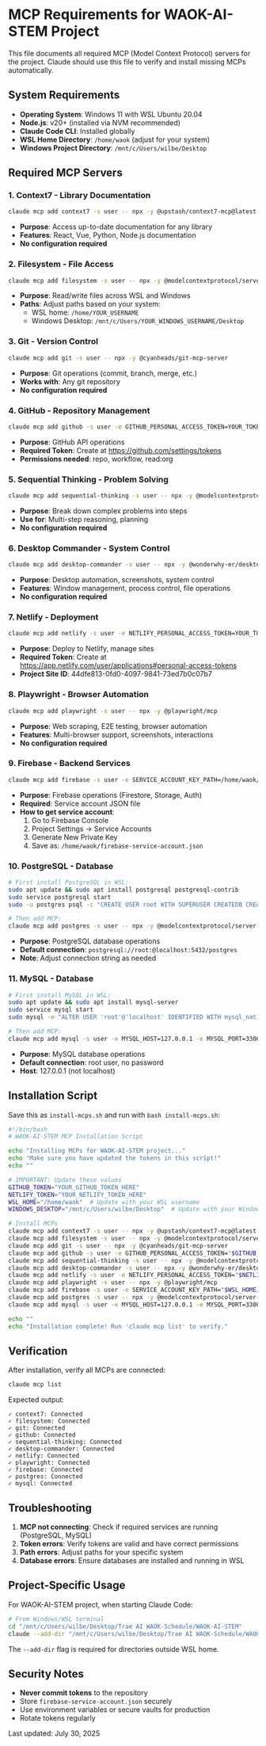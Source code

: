 # MCP Requirements for WAOK-AI-STEM Project

This file documents all required MCP (Model Context Protocol) servers for the project.
Claude should use this file to verify and install missing MCPs automatically.

## System Requirements

- **Operating System**: Windows 11 with WSL Ubuntu 20.04
- **Node.js**: v20+ (installed via NVM recommended)
- **Claude Code CLI**: Installed globally
- **WSL Home Directory**: `/home/waok` (adjust for your system)
- **Windows Project Directory**: `/mnt/c/Users/wilbe/Desktop`

## Required MCP Servers

### 1. Context7 - Library Documentation
```bash
claude mcp add context7 -s user -- npx -y @upstash/context7-mcp@latest
```
- **Purpose**: Access up-to-date documentation for any library
- **Features**: React, Vue, Python, Node.js documentation
- **No configuration required**

### 2. Filesystem - File Access
```bash
claude mcp add filesystem -s user -- npx -y @modelcontextprotocol/server-filesystem /home/waok "/mnt/c/Users/wilbe/Desktop"
```
- **Purpose**: Read/write files across WSL and Windows
- **Paths**: Adjust paths based on your system:
  - WSL home: `/home/YOUR_USERNAME`
  - Windows Desktop: `/mnt/c/Users/YOUR_WINDOWS_USERNAME/Desktop`

### 3. Git - Version Control
```bash
claude mcp add git -s user -- npx -y @cyanheads/git-mcp-server
```
- **Purpose**: Git operations (commit, branch, merge, etc.)
- **Works with**: Any git repository
- **No configuration required**

### 4. GitHub - Repository Management
```bash
claude mcp add github -s user -e GITHUB_PERSONAL_ACCESS_TOKEN=YOUR_TOKEN_HERE -- npx -y @modelcontextprotocol/server-github
```
- **Purpose**: GitHub API operations
- **Required Token**: Create at https://github.com/settings/tokens
- **Permissions needed**: repo, workflow, read:org

### 5. Sequential Thinking - Problem Solving
```bash
claude mcp add sequential-thinking -s user -- npx -y @modelcontextprotocol/server-sequential-thinking
```
- **Purpose**: Break down complex problems into steps
- **Use for**: Multi-step reasoning, planning
- **No configuration required**

### 6. Desktop Commander - System Control
```bash
claude mcp add desktop-commander -s user -- npx -y @wonderwhy-er/desktop-commander
```
- **Purpose**: Desktop automation, screenshots, system control
- **Features**: Window management, process control, file operations
- **No configuration required**

### 7. Netlify - Deployment
```bash
claude mcp add netlify -s user -e NETLIFY_PERSONAL_ACCESS_TOKEN=YOUR_TOKEN_HERE -- npx -y @netlify/mcp
```
- **Purpose**: Deploy to Netlify, manage sites
- **Required Token**: Create at https://app.netlify.com/user/applications#personal-access-tokens
- **Project Site ID**: 44dfe813-0fd0-4097-9841-73ed7b0c07b7

### 8. Playwright - Browser Automation
```bash
claude mcp add playwright -s user -- npx -y @playwright/mcp
```
- **Purpose**: Web scraping, E2E testing, browser automation
- **Features**: Multi-browser support, screenshots, interactions
- **No configuration required**

### 9. Firebase - Backend Services
```bash
claude mcp add firebase -s user -e SERVICE_ACCOUNT_KEY_PATH=/home/waok/firebase-service-account.json -e FIREBASE_STORAGE_BUCKET=waok-ai-stem.firebasestorage.app -- npx -y @gannonh/firebase-mcp
```
- **Purpose**: Firebase operations (Firestore, Storage, Auth)
- **Required**: Service account JSON file
- **How to get service account**:
  1. Go to Firebase Console
  2. Project Settings → Service Accounts
  3. Generate New Private Key
  4. Save as: `/home/waok/firebase-service-account.json`

### 10. PostgreSQL - Database
```bash
# First install PostgreSQL in WSL:
sudo apt update && sudo apt install postgresql postgresql-contrib
sudo service postgresql start
sudo -u postgres psql -c "CREATE USER root WITH SUPERUSER CREATEDB CREATEROLE PASSWORD '';"

# Then add MCP:
claude mcp add postgres -s user -- npx -y @modelcontextprotocol/server-postgres postgresql://root:@localhost:5432/postgres
```
- **Purpose**: PostgreSQL database operations
- **Default connection**: `postgresql://root:@localhost:5432/postgres`
- **Note**: Adjust connection string as needed

### 11. MySQL - Database
```bash
# First install MySQL in WSL:
sudo apt update && sudo apt install mysql-server
sudo service mysql start
sudo mysql -e "ALTER USER 'root'@'localhost' IDENTIFIED WITH mysql_native_password BY ''; FLUSH PRIVILEGES;"

# Then add MCP:
claude mcp add mysql -s user -e MYSQL_HOST=127.0.0.1 -e MYSQL_PORT=3306 -e MYSQL_USER=root -e MYSQL_PASSWORD="" -e MYSQL_DATABASE=mysql -- npx -y mysql-mcp-server
```
- **Purpose**: MySQL database operations
- **Default connection**: root user, no password
- **Host**: 127.0.0.1 (not localhost)

## Installation Script

Save this as `install-mcps.sh` and run with `bash install-mcps.sh`:

```bash
#!/bin/bash
# WAOK-AI-STEM MCP Installation Script

echo "Installing MCPs for WAOK-AI-STEM project..."
echo "Make sure you have updated the tokens in this script!"
echo ""

# IMPORTANT: Update these values
GITHUB_TOKEN="YOUR_GITHUB_TOKEN_HERE"
NETLIFY_TOKEN="YOUR_NETLIFY_TOKEN_HERE"
WSL_HOME="/home/waok"  # Update with your WSL username
WINDOWS_DESKTOP="/mnt/c/Users/wilbe/Desktop"  # Update with your Windows username

# Install MCPs
claude mcp add context7 -s user -- npx -y @upstash/context7-mcp@latest
claude mcp add filesystem -s user -- npx -y @modelcontextprotocol/server-filesystem "$WSL_HOME" "$WINDOWS_DESKTOP"
claude mcp add git -s user -- npx -y @cyanheads/git-mcp-server
claude mcp add github -s user -e GITHUB_PERSONAL_ACCESS_TOKEN="$GITHUB_TOKEN" -- npx -y @modelcontextprotocol/server-github
claude mcp add sequential-thinking -s user -- npx -y @modelcontextprotocol/server-sequential-thinking
claude mcp add desktop-commander -s user -- npx -y @wonderwhy-er/desktop-commander
claude mcp add netlify -s user -e NETLIFY_PERSONAL_ACCESS_TOKEN="$NETLIFY_TOKEN" -- npx -y @netlify/mcp
claude mcp add playwright -s user -- npx -y @playwright/mcp
claude mcp add firebase -s user -e SERVICE_ACCOUNT_KEY_PATH="$WSL_HOME/firebase-service-account.json" -e FIREBASE_STORAGE_BUCKET=waok-ai-stem.firebasestorage.app -- npx -y @gannonh/firebase-mcp
claude mcp add postgres -s user -- npx -y @modelcontextprotocol/server-postgres postgresql://root:@localhost:5432/postgres
claude mcp add mysql -s user -e MYSQL_HOST=127.0.0.1 -e MYSQL_PORT=3306 -e MYSQL_USER=root -e MYSQL_PASSWORD="" -e MYSQL_DATABASE=mysql -- npx -y mysql-mcp-server

echo ""
echo "Installation complete! Run 'claude mcp list' to verify."
```

## Verification

After installation, verify all MCPs are connected:

```bash
claude mcp list
```

Expected output:
```
✓ context7: Connected
✓ filesystem: Connected
✓ git: Connected
✓ github: Connected
✓ sequential-thinking: Connected
✓ desktop-commander: Connected
✓ netlify: Connected
✓ playwright: Connected
✓ firebase: Connected
✓ postgres: Connected
✓ mysql: Connected
```

## Troubleshooting

1. **MCP not connecting**: Check if required services are running (PostgreSQL, MySQL)
2. **Token errors**: Verify tokens are valid and have correct permissions
3. **Path errors**: Adjust paths for your specific system
4. **Database errors**: Ensure databases are installed and running in WSL

## Project-Specific Usage

For WAOK-AI-STEM project, when starting Claude Code:

```bash
# From Windows/WSL terminal
cd "/mnt/c/Users/wilbe/Desktop/Trae AI WAOK-Schedule/WAOK-AI-STEM"
claude --add-dir "/mnt/c/Users/wilbe/Desktop/Trae AI WAOK-Schedule/WAOK-AI-STEM"
```

The `--add-dir` flag is required for directories outside WSL home.

## Security Notes

- **Never commit tokens** to the repository
- Store `firebase-service-account.json` securely
- Use environment variables or secure vaults for production
- Rotate tokens regularly

Last updated: July 30, 2025
